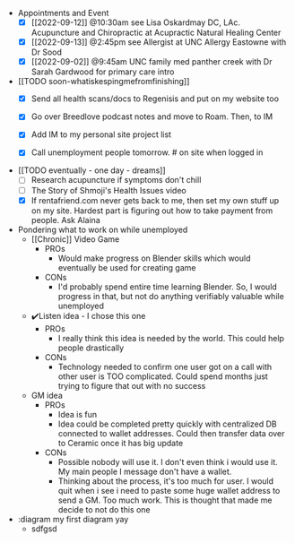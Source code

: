   * Appointments and Event
    * [x] [[2022-09-12]] @10:30am see Lisa Oskardmay DC, LAc. Acupuncture and Chiropractic at Acupractic Natural Healing Center
    * [x] [[2022-09-13]] @2:45pm see Allergist at UNC Allergy Eastowne with Dr Sood
    * [x] [[2022-09-02]] @9:45am UNC family med panther creek with Dr Sarah Gardwood for primary care intro
  * [[TODO soon-whatiskespingmefromfinishing]]
    * [x] Send all health scans/docs to Regenisis and put on my website too
    * [x] Go over Breedlove podcast notes and move to Roam. Then, to IM

    * [x] Add IM to my personal site project list
    * [x] Call unemployment people tomorrow. # on site when logged in

  * [[TODO eventually - one day - dreams]]
    * [ ] Research acupuncture if symptoms don't chill
    * [ ] The Story of Shmoji's Health Issues video
    * [x] If rentafriend.com never gets back to me, then set my own stuff up on my site. Hardest part is figuring out how to take payment from people. Ask Alaina

  * Pondering what to work on while unemployed
    * [[Chronic]] Video Game
      * PROs
        * Would make progress on Blender skills which would eventually be used for creating game
      * CONs
        * I'd probably spend entire time learning Blender. So, I would progress in that, but not do anything verifiably valuable while unemployed
    * ✔️Listen idea - I chose this one
      * PROs
        * I really think this idea is needed by the world. This could help people drastically
      * CONs
        * Technology needed to confirm one user got on a call with other user is TOO complicated. Could spend months just trying to figure that out with no success
    * GM idea
      * PROs
        * Idea is fun
        * Idea could be completed pretty quickly with centralized DB connected to wallet addresses. Could then transfer data over to Ceramic once it has big update
      * CONs
        * Possible nobody will use it. I don't even think i would use it. My main people I message don't have a wallet.
        * Thinking about the process, it's too much for user. I would quit when i see i need to paste some huge wallet address to send a GM. Too much work. This is thought that made me decide to not do this one
  * :diagram my first diagram yay
    * sdfgsd